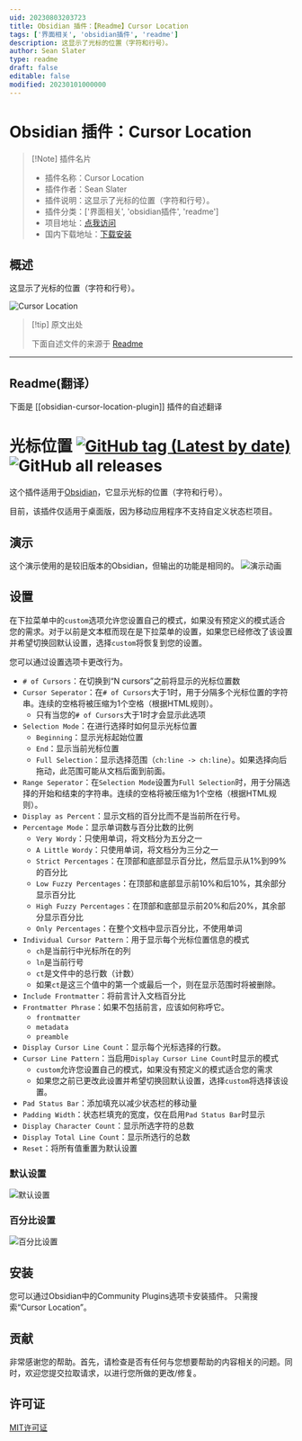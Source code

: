 ```yaml
---
uid: 20230803203723
title: Obsidian 插件：【Readme】Cursor Location
tags: ['界面相关', 'obsidian插件', 'readme']
description: 这显示了光标的位置（字符和行号）。
author: Sean Slater
type: readme
draft: false
editable: false
modified: 20230101000000
---
```


# Obsidian 插件：Cursor Location

> [!Note] 插件名片
> - 插件名称：Cursor Location
> - 插件作者：Sean Slater
> - 插件说明：这显示了光标的位置（字符和行号）。
> - 插件分类：['界面相关', 'obsidian插件', 'readme']
> - 项目地址：[点我访问](https://github.com/spslater/obsidian-cursor-location-plugin)
> - 国内下载地址：[下载安装](https://pkmer.cn/products/plugin/pluginMarket/?obsidian-cursor-location-plugin)

## 概述

这显示了光标的位置（字符和行号）。

![Cursor Location](https://cdn.pkmer.cn/covers/obsidian-cursor-location-plugin.gif!pkmer)

> [!tip] 原文出处
> 
>下面自述文件的来源于 [Readme](https://ghproxy.net/https://raw.githubusercontent.com/spslater/obsidian-cursor-location-plugin/master/README.md)
> 

---

## Readme(翻译）

下面是 [[obsidian-cursor-location-plugin]] 插件的自述翻译


# 光标位置 [![GitHub tag (Latest by date)](https://img.shields.io/github/v/tag/spslater/obsidian-cursor-location-plugin)](https://github.com/spslater/obsidian-cursor-location-plugin/releases) ![GitHub all releases](https://img.shields.io/github/downloads/spslater/obsidian-cursor-location-plugin/total)
这个插件适用于[Obsidian](https://obsidian.md/)，它显示光标的位置（字符和行号）。

目前，该插件仅适用于桌面版，因为移动应用程序不支持自定义状态栏项目。

## 演示
这个演示使用的是较旧版本的Obsidian，但输出的功能是相同的。
![演示动画](demo.gif)

## 设置
在下拉菜单中的`custom`选项允许您设置自己的模式，如果没有预定义的模式适合您的需求。对于以前是文本框而现在是下拉菜单的设置，如果您已经修改了该设置并希望切换回默认设置，选择`custom`将恢复到您的设置。

您可以通过设置选项卡更改行为。
- `# of Cursors`：在切换到“N cursors”之前将显示的光标位置数
- `Cursor Seperator`：在`# of Cursors`大于1时，用于分隔多个光标位置的字符串。连续的空格将被压缩为1个空格（根据HTML规则）。
  - 只有当您的`# of Cursors`大于1时才会显示此选项
- `Selection Mode`：在进行选择时如何显示光标位置
  - `Beginning`：显示光标起始位置
  - `End`：显示当前光标位置
  - `Full Selection`：显示选择范围（`ch:line -> ch:line`）。如果选择向后拖动，此范围可能从文档后面到前面。
- `Range Seperator`：在`Selection Mode`设置为`Full Selection`时，用于分隔选择的开始和结束的字符串。连续的空格将被压缩为1个空格（根据HTML规则）。
- `Display as Percent`：显示文档的百分比而不是当前所在行号。
- `Percentage Mode`：显示单词数与百分比数的比例
  - `Very Wordy`：只使用单词，将文档分为五分之一
  - `A Little Wordy`：只使用单词，将文档分为三分之一
  - `Strict Percentages`：在顶部和底部显示百分比，然后显示从1%到99%的百分比
  - `Low Fuzzy Percentages`：在顶部和底部显示前10%和后10%，其余部分显示百分比
  - `High Fuzzy Percentages`：在顶部和底部显示前20%和后20%，其余部分显示百分比
  - `Only Percentages`：在整个文档中显示百分比，不使用单词
- `Individual Cursor Pattern`：用于显示每个光标位置信息的模式
  - `ch`是当前行中光标所在的列
  - `ln`是当前行号
  - `ct`是文件中的总行数（计数）
  - 如果`ct`是这三个值中的第一个或最后一个，则在显示范围时将被删除。
- `Include Frontmatter`：将前言计入文档百分比
- `Frontmatter Phrase`：如果不包括前言，应该如何称呼它。
  - `frontmatter`
  - `metadata`
  - `preamble`
- `Display Cursor Line Count`：显示每个光标选择的行数。
- `Cursor Line Pattern`：当启用`Display Cursor Line Count`时显示的模式
  - `custom`允许您设置自己的模式，如果没有预定义的模式适合您的需求
  - 如果您之前已更改此设置并希望切换回默认设置，选择`custom`将选择该设置。
- `Pad Status Bar`：添加填充以减少状态栏的移动量
- `Padding Width`：状态栏填充的宽度，仅在启用`Pad Status Bar`时显示
- `Display Character Count`：显示所选字符的总数
- `Display Total Line Count`：显示所选行的总数
- `Reset`：将所有值重置为默认设置

### 默认设置
![默认设置](defaults.png)

### 百分比设置
![百分比设置](percentage.png)

## 安装
您可以通过Obsidian中的Community Plugins选项卡安装插件。
只需搜索“Cursor Location”。

## 贡献
非常感谢您的帮助。首先，请检查是否有任何与您想要帮助的内容相关的问题。同时，欢迎您提交拉取请求，以进行您所做的更改/修复。

## 许可证
[MIT许可证](https://opensource.org/licenses/MIT)



